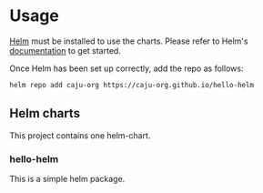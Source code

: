 # Usage

[Helm](https://helm.sh) must be installed to use the charts. Please refer to
Helm's [documentation](https://helm.sh/docs) to get started.

Once Helm has been set up correctly, add the repo as follows:

```sh
helm repo add caju-org https://caju-org.github.io/hello-helm
```

## Helm charts

This project contains one helm-chart. 

### hello-helm

This is a simple helm package.